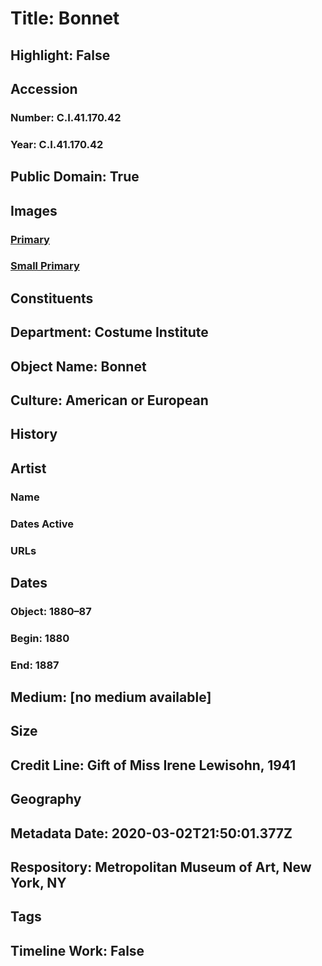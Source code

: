 # Title: Bonnet
## Highlight: False
## Accession
### Number: C.I.41.170.42
### Year: C.I.41.170.42
## Public Domain: True
## Images
### [Primary](https://images.metmuseum.org/CRDImages/ci/original/CI41.170.42.jpg)
### [Small Primary](https://images.metmuseum.org/CRDImages/ci/web-large/CI41.170.42.jpg)
## Constituents
## Department: Costume Institute
## Object Name: Bonnet
## Culture: American or European
## History
## Artist
### Name
### Dates Active
### URLs
## Dates
### Object: 1880–87
### Begin: 1880
### End: 1887
## Medium: [no medium available]
## Size
## Credit Line: Gift of Miss Irene Lewisohn, 1941
## Geography
## Metadata Date: 2020-03-02T21:50:01.377Z
## Respository: Metropolitan Museum of Art, New York, NY
## Tags
## Timeline Work: False